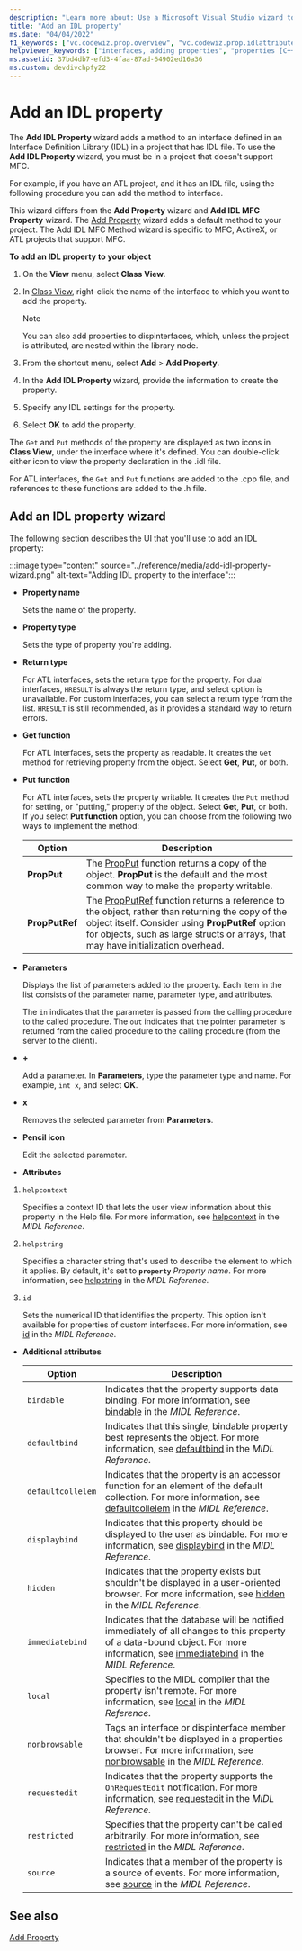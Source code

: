 ```yaml
---
description: "Learn more about: Use a Microsoft Visual Studio wizard to add an IDL property to an IDL interface in your project"
title: "Add an IDL property"
ms.date: "04/04/2022"
f1_keywords: ["vc.codewiz.prop.overview", "vc.codewiz.prop.idlattributes"]
helpviewer_keywords: ["interfaces, adding properties", "properties [C++], adding to interfaces", "names, add property wizard", "IDL attributes", "stock properties, about stock properties", "stock properties"]
ms.assetid: 37bd4db7-efd3-4faa-87ad-64902ed16a36
ms.custom: devdivchpfy22
---
```

# Add an IDL property

The **Add IDL Property** wizard adds a method to an interface defined in an Interface Definition Library (IDL) in a project that has IDL file. To use the **Add IDL Property** wizard, you must be in a project that doesn't support MFC.

For example, if you have an ATL project, and it has an IDL file, using the following procedure you can add the method to interface.

This wizard differs from the **Add Property** wizard and **Add IDL MFC Property** wizard. The [Add Property](../../ide/adding-a-property-visual-cpp.md) wizard adds a default method to your project. The Add IDL MFC Method wizard is specific to MFC, ActiveX, or ATL projects that support MFC.

**To add an IDL property to your object**

1. On the **View** menu, select **Class View**.

1. In [Class View](/visualstudio/ide/viewing-the-structure-of-code), right-click the name of the interface to which you want to add the property.

   > [!NOTE]
   > You can also add properties to dispinterfaces, which, unless the project is attributed, are nested within the library node.

1. From the shortcut menu, select **Add** > **Add Property**.

1. In the **Add IDL Property** wizard, provide the information to create the property.

1. Specify any IDL settings for the property.

1. Select **OK** to add the property.

The `Get` and `Put` methods of the property are displayed as two icons in **Class View**, under the interface where it's defined. You can double-click either icon to view the property declaration in the .idl file.

For ATL interfaces, the `Get` and `Put` functions are added to the .cpp file, and references to these functions are added to the .h file.

## Add an IDL property wizard

The following section describes the UI that you'll use to add an IDL property:

:::image type="content" source="../reference/media/add-idl-property-wizard.png" alt-text="Adding IDL property to the interface":::

- **Property name**

  Sets the name of the property.

- **Property type**

  Sets the type of property you're adding.

- **Return type**

  For ATL interfaces, sets the return type for the property. For dual interfaces, `HRESULT` is always the return type, and select option is unavailable. For custom interfaces, you can select a return type from the list. `HRESULT` is still recommended, as it provides a standard way to return errors.

- **Get function**

  For ATL interfaces, sets the property as readable. It creates the `Get` method for retrieving property from the object. Select **Get**, **Put**, or both.

- **Put function**

  For ATL interfaces, sets the property writable. It creates the `Put` method for setting, or "putting," property of the object. Select **Get**, **Put**, or both. If you select **Put function** option, you can choose from the following two ways to implement the method:

  |Option|Description|
  |------------|-----------------|
  |**PropPut**|The [PropPut](../../windows/attributes/propput.md) function returns a copy of the object. **PropPut** is the default and the most common way to make the property writable.|
  |**PropPutRef**|The [PropPutRef](../../windows/attributes/propputref.md) function returns a reference to the object, rather than returning the copy of the object itself. Consider using **PropPutRef** option for objects, such as large structs or arrays, that may have initialization overhead.|

- **Parameters**

  Displays the list of parameters added to the property. Each item in the list consists of the parameter name, parameter type, and attributes.

  The `in` indicates that the parameter is passed from the calling procedure to the called procedure. The `out` indicates that the pointer parameter is returned from the called procedure to the calling procedure (from the server to the client).

- **+**

  Add a parameter. In **Parameters**, type the parameter type and name. For example, `int x`, and select **OK**.

- **x**

  Removes the selected parameter from **Parameters**.

- **Pencil icon**

  Edit the selected parameter.

- **Attributes**

1. `helpcontext`

    Specifies a context ID that lets the user view information about this property in the Help file. For more information, see [helpcontext](/windows/win32/Midl/helpcontext) in the *MIDL Reference*.

1. `helpstring`

    Specifies a character string that's used to describe the element to which it applies. By default, it's set to **`property`**&nbsp;*Property&nbsp;name*. For more information, see [helpstring](/windows/win32/Midl/helpstring) in the *MIDL Reference*.

1. `id`

    Sets the numerical ID that identifies the property. This option isn't available for properties of custom interfaces. For more information, see [id](/windows/win32/Midl/id) in the *MIDL Reference*.

- **Additional attributes**

  |Option|Description|
  |------------|-----------------|
  |`bindable`|Indicates that the property supports data binding. For more information, see [bindable](/windows/win32/Midl/bindable) in the *MIDL Reference*.|
  |`defaultbind`|Indicates that this single, bindable property best represents the object. For more information, see [defaultbind](/windows/win32/Midl/defaultbind) in the *MIDL Reference*.|
  |`defaultcollelem`|Indicates that the property is an accessor function for an element of the default collection. For more information, see [defaultcollelem](/windows/win32/Midl/defaultcollelem) in the *MIDL Reference*.|
  |`displaybind`|Indicates that this property should be displayed to the user as bindable. For more information, see [displaybind](/windows/win32/Midl/displaybind) in the *MIDL Reference*.|
  |`hidden`|Indicates that the property exists but shouldn't be displayed in a user-oriented browser. For more information, see [hidden](/windows/win32/Midl/hidden) in the *MIDL Reference*.|
  |`immediatebind`|Indicates that the database will be notified immediately of all changes to this property of a data-bound object. For more information, see [immediatebind](/windows/win32/Midl/immediatebind) in the *MIDL Reference*.|
  |`local`|Specifies to the MIDL compiler that the property isn't remote. For more information, see [local](/windows/win32/Midl/local) in the *MIDL Reference*.|
  |`nonbrowsable`|Tags an interface or dispinterface member that shouldn't be displayed in a properties browser. For more information, see [nonbrowsable](/windows/win32/Midl/nonbrowsable) in the *MIDL Reference*.|
  |`requestedit`|Indicates that the property supports the `OnRequestEdit` notification. For more information, see [requestedit](/windows/win32/Midl/requestedit) in the *MIDL Reference*.|
  |`restricted`|Specifies that the property can't be called arbitrarily. For more information, see [restricted](/windows/win32/Midl/restricted) in the *MIDL Reference*.|
  |`source`|Indicates that a member of the property is a source of events. For more information, see [source](/windows/win32/Midl/source) in the *MIDL Reference*.|

## **See also**

[Add Property](../../ide/adding-a-property-visual-cpp.md)
